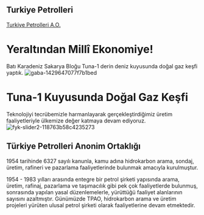 ## Turkiye Petrolleri
[Turkiye Petrolleri A.O.](https://www.tpao.gov.tr/)


# Yeraltından Millî Ekonomiye!
Batı Karadeniz Sakarya Bloğu Tuna-1 derin deniz kuyusunda doğal gaz keşfi yaptık.
![gaba-1429647077f7b1bed](https://github.com/user-attachments/assets/e944dcae-2eff-4a8f-be82-f114f97d0c6e)

# Tuna-1 Kuyusunda Doğal Gaz Keşfi
Teknolojiyi tecrübemizle harmanlayarak gerçekleştirdiğimiz üretim faaliyetleriyle ülkemize değer katmaya devam ediyoruz.
![fyk-slider2-118763b58c4235273](https://github.com/user-attachments/assets/b513b266-66eb-4775-8700-b725ad5d1199)

## Türkiye Petrolleri Anonim Ortaklığı
1954 tarihinde 6327 sayılı kanunla, kamu adına hidrokarbon arama, sondaj, üretim, rafineri ve pazarlama faaliyetlerinde bulunmak amacıyla kurulmuştur.

1954 - 1983 yılları arasında entegre bir petrol şirketi yapısında arama, üretim, rafinaj, pazarlama ve taşımacılık gibi pek çok faaliyetlerde bulunmuş, sonrasında yapılan yasal düzenlemelerle, yürüttüğü faaliyet alanlarının sayısını azaltmıştır. Günümüzde TPAO, hidrokarbon arama ve üretim projeleri yürüten ulusal petrol şirketi olarak faaliyetlerine devam etmektedir.
